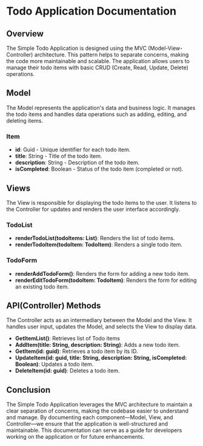 # Todo Application Documentation

## Overview
The Simple Todo Application is designed using the MVC (Model-View-Controller) architecture. This pattern helps to separate concerns, making the code more maintainable and scalable. The application allows users to manage their todo items with basic CRUD (Create, Read, Update, Delete) operations.

## Model
The Model represents the application's data and business logic. It manages the todo items and handles data operations such as adding, editing, and deleting items.

### Item
- **id**: Guid - Unique identifier for each todo item.
- **title**: String - Title of the todo item.
- **description**: String - Description of the todo item.
- **isCompleted**: Boolean - Status of the todo item (completed or not).

## Views
The View is responsible for displaying the todo items to the user. It listens to the Controller for updates and renders the user interface accordingly.

### TodoList
- **renderTodoList(todoItems: List<TodoItem>)**: Renders the list of todo items.
- **renderTodoItem(todoItem: TodoItem)**: Renders a single todo item.

### TodoForm
- **renderAddTodoForm()**: Renders the form for adding a new todo item.
- **renderEditTodoForm(todoItem: TodoItem)**: Renders the form for editing an existing todo item.

## API(Controller) Methods
The Controller acts as an intermediary between the Model and the View. It handles user input, updates the Model, and selects the View to display data.

- **GetItemList()**: Retrieves list of Todo items
- **AddItem(title: String, description: String)**: Adds a new todo item.
- **GetItem(id: guid)**: Retrieves a todo item by its ID.
- **UpdateItem(id: guid, title: String, description: String, isCompleted: Boolean)**: Updates a todo item.
- **DeleteItem(id: guid)**: Deletes a todo item.

## Conclusion
The Simple Todo Application leverages the MVC architecture to maintain a clear separation of concerns, making the codebase easier to understand and manage. By documenting each component—Model, View, and Controller—we ensure that the application is well-structured and maintainable. This documentation can serve as a guide for developers working on the application or for future enhancements.
